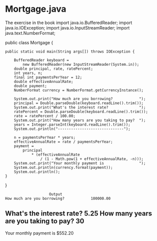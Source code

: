 # Mortgage.java
The exercise in the book
import java.io.BufferedReader;
import java.io.IOException;
import java.io.InputStreamReader;
import java.text.NumberFormat;

public class Mortgage {

    public static void main(String args[]) throws IOException {

        BufferedReader keyboard =
            new BufferedReader(new InputStreamReader(System.in));
        double principal, rate, ratePercent;
        int years, n;
        final int paymentsPerYear = 12;
        double effectiveAnnualRate;
        double payment;
        NumberFormat currency = NumberFormat.getCurrencyInstance();

        System.out.print("How much are you borrowing?            ");
        principal = Double.parseDouble(keyboard.readLine().trim());
        System.out.print("What's the interest rate?              ");
        ratePercent = Double.parseDouble(keyboard.readLine().trim());
        rate = ratePercent / 100.00;
        System.out.print("How many years are you taking to pay?  ");
        years = Integer.parseInt(keyboard.readLine().trim());
        System.out.println("------------------------------");

        n = paymentsPerYear * years;
        effectiveAnnualRate = rate / paymentsPerYear;
        payment =
            principal
                * (effectiveAnnualRate
                    / (1 - Math.pow(1 + effectiveAnnualRate, -n)));
        System.out.print("Your monthly payment is                ");
        System.out.println(currency.format(payment));
        System.out.println();
    }
}
          
          
                        Output
    How much are you borrowing?            100000.00
What's the interest rate?              5.25
How many years are you taking to pay?  30
------------------------------
Your monthly payment is                $552.20
                    
